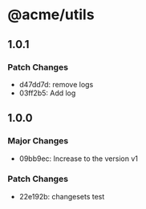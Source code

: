 # @acme/utils

## 1.0.1

### Patch Changes

- d47dd7d: remove logs
- 03ff2b5: Add log

## 1.0.0

### Major Changes

- 09bb9ec: Increase to the version v1

### Patch Changes

- 22e192b: changesets test
